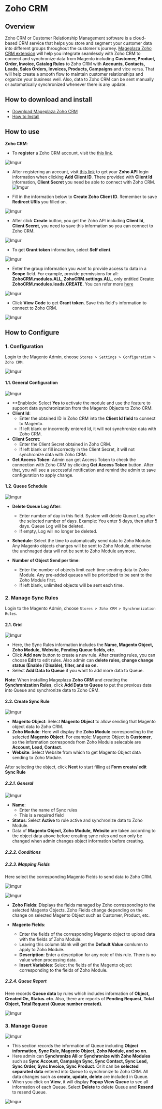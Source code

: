 # Zoho CRM

## Overview

Zoho CRM or Customer Relationship Management software is a cloud-based CRM service that helps you store and segment your customer data into different groups throughout the customer's journey. [Mageplaza Zoho CRM extension](https://www.mageplaza.com/magento-2-zoho-crm/) will help you integrate seamlessly with Zoho CRM to connect and synchronize data from Magento including **Customer, Product, Order, Invoice, Catalog Rules** to Zoho CRM with **Accounts, Contacts, Leads, Sales Orders, Invoices, Products, Campaigns** and vice versa. That will help create a smooth flow to maintain customer relationships and organize your business well. Also, data to Zoho CRM can be sent manually or automatically synchronized whenever there is any update. 


## How to download and install

- [Download Mageplaza Zoho CRM](https://www.mageplaza.com/magento-2-zoho-crm/)
- [How to Install](https://www.mageplaza.com/install-magento-2-extension/)


## How to use

**Zoho CRM**:

- To **register** a Zoho CRM account, visit the [this link](https://www.zoho.com/crm/).

![Imgur](https://i.imgur.com/qm5DDBV.png)

- After registering an account, visit [this link](https://accounts.zoho.com/developerconsole) to get your **Zoho API** login information when clicking **Add Client ID**. There provided with **Client Id** information, **Client Secret** you need be able to connect with Zoho CRM.
![Imgur](https://i.imgur.com/0cFYd9x.png)

- Fill in the information below to **Create Zoho Client ID**. Remember to save **Redirect URIs** you filled on.


![Imgur](https://i.imgur.com/wnzzwfc.png)

- After click **Create** button, you get the Zoho API including **Client Id, Client Secret**, you need to save this information so you can connect to Zoho CRM.

![Imgur](https://i.imgur.com/H5qMPa6.png)

- To get **Grant token** information, select **Self client**.

![Imgur](https://i.imgur.com/08bkFUb.png)

- Enter the group information you want to provide access to data in a **Scope** field. For example, provide permissions for all:  **ZohoCRM.modules.ALL, ZohoCRM.settings.ALL**, only entitled Create: **ZohoCRM.modules.leads.CREATE**. You can refer more [here](https://www.zoho.com/crm/help/developer/api/oauth-overview.html#scopes)

![Imgur](https://i.imgur.com/HB3W7mb.png)

- Click **View Code** to get **Grant token**. Save this field's information to connect to Zoho CRM.

![Imgur](https://i.imgur.com/naHIYH2.png)

## How to Configure

### 1. Configuration

Login to the Magento Admin, choose `Stores > Settings > Configuration > Zoho CRM`.

![Imgur](https://i.imgur.com/0X2Otyt.gif)

#### 1.1. General Configuration

![Imgur](https://i.imgur.com/Ik3MC8w.png)

- **Enabledv: Select **Yes** to activate the module and use the feature to support data synchronization from the Magento Objects to Zoho CRM.
- **Client Id**:
  - Enter the obtained ID in Zoho CRM into the **Client Id field** to connect to Magento.
  - If left blank or incorrectly entered Id, it will not synchronize data with Zoho CRM.
- **Client Secret**:
  - Enter the Client Secret obtained in Zoho CRM.
  - If left blank or fill incorrectly in the Client Secret, it will not synchronize data with Zoho CRM.
- **Get Access Token**: Admin can get Access Token to check the connection with Zoho CRM by clicking **Get Access Token** button. After that, you will see a successful notification and remind the admin to save configuration to apply change.


#### 1.2. Queue Schedule

![Imgur](https://i.imgur.com/fJPjlgI.png)

- **Delete Queue Log After**:
   - Enter number of day in this field. System will delete Queue Log after the selected number of days. Example: You enter 5 days, then after 5 days. Queue Log will be deleted.
  - If empty, Log will no longer be deleted. 
  
- **Schedule**: Select the time to automatically send data to Zoho Module. Any Magento objects changes will be sent to Zoho Module, otherwise the unchnaged data will not be sent to Zoho Module anymore.

- **Number of Object Send per time**:
  - Enter the number of objects limit each time sending data to Zoho Module. Any pre-added queues will be prioritized to be sent to the  Zoho Module first.
  - If left blank, unlimited objects will be sent each time.
  
### 2. Manage Sync Rules

Login to the Magento Admin, choose `Stores > Zoho CRM > Synchronization Rules`.


#### 2.1. Grid

![Imgur](https://i.imgur.com/lZeBmUN.png)

- Here, the Sync Rules information includes the **Name, Magento Object, Zoho Module, Website, Pending Queue fields, etc.**
- Click **Add new** button to create a new rule. After creating rules, you can choose **Edit** to edit rules. Also admin can **delete rules, change change status (Enable / Disable), filter, and so on.**
- Select **Add Data to Queue** if you want to add more data to Queue.

**Note**: When installing Mageplaza **Zoho CRM** and creating the **Synchronization Rules**, click **Add Data to Queue** to put the previous data into Queue and synchronize data to Zoho CRM.

#### 2.2. Create Sync Rule

![Imgur](https://i.imgur.com/x7bMBs6.png)

- **Magento Object**: Select **Magento Object** to allow sending that Magento object data to Zoho CRM.
- **Zoho Module**: Here will display the **Zoho Module** corresponding to the selected **Magento Object**. For example: Magento Object is **Customer**, so the information corresponds from Zoho Module selecable are **Account, Lead, Contact**.
- **Website**: Select Website from which to get Magento Object data sending to Zoho Module. 

After selecting the object, click **Next** to start filling at **Form create/ edit Sync Rule**


##### 2.2.1. General

![Imgur](https://i.imgur.com/mTQHeiU.png)

- **Name**:
  - Enter the name of Sync rules
  - This is a required field
- **Status**: Select **Active** to rule active and synchronize data to Zoho Module.
- Data of **Magento Object, Zoho Module, Website** are taken according to the object data above before creating sync rules and can only be changed when admin changes object information before creating.

##### 2.2.2. Conditions



##### 2.2.3. Mapping Fields

Here select the corresponding Magento Fields to send data to Zoho CRM.

![Imgur](https://i.imgur.com/n2KRyIq.png)

![Imgur](https://i.imgur.com/WZcScil.png)

- **Zoho Fields**: Displays the fields managed by Zoho corresponding to the selected Magento Objects. Zoho Fields change depending on the change on selected Magento Object such as Customer, Product, etc.

- **Magento Fields**:
  - Enter the fields of the corresponding Magento object to upload data with the fields of Zoho Module.
  - Leaving this column blank will get the **Default Value** comlumn to apply to Zoho Module.
  - **Description**: Enter a description for any note of this rule. There is no value when processing data.
  - **Insert Variables**: Select the fields of the Magento object corresponding to the fields of Zoho Module.

##### 2.2.4. Queue Report

Here records **Queue data** by rules which includes information of **Object, Created On, Status. etc**. Also, there are reports of **Pending Request, Total Object, Total Request (Queue number created)**.

![Imgur](https://i.imgur.com/0PDcuTO.png)

### 3. Manage Queue

![Imgur](https://i.imgur.com/j187URg.png)

- This section records the information of Queue including **Object information, Sync Rule, Magento Object, Zoho Module, and so on.**
- Here admin can **Synchronize All** or **Synchronize with Zoho Modules** such as **Sync Account, Campaign Sync, Sync Contact, Sync Lead, Sync Order, Sync Invoice, Sync Product**. Or it can be **selected separated data** entered into Queue to synchronize to Zoho CRM. All data changes such as **create, update, delete** are included in Queue.
- When you click on **View**, it will display **Popup View Queue** to see all information of each Queue. Select **Delete** to delete Queue and **Resend** to resend Queue.

![Imgur](https://i.imgur.com/NJUQwJw.png)
